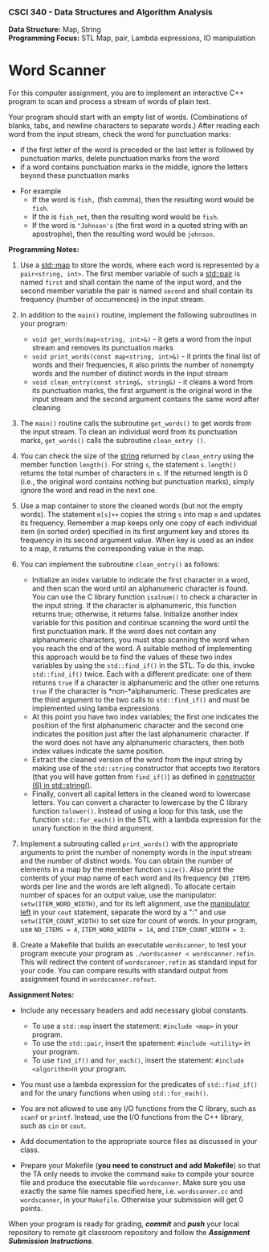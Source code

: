 ### CSCI 340 - Data Structures and Algorithm Analysis

**Data Structure:** Map, String <BR>
**Programming Focus:** STL Map, pair, Lambda expressions, IO manipulation

# Word Scanner

For this computer assignment, you are to implement an interactive C++ program to scan and process a stream of words of plain text.

Your program should start with an empty list of words. (Combinations of blanks, tabs, and newline characters to separate words.) After reading each word from the input stream, check the word for punctuation marks:

- if the first letter of the word is preceded or the last letter is followed by punctuation marks, delete punctuation marks from the word
- if a word contains punctuation marks in the middle, ignore the letters beyond these punctuation marks

* For example
  - If the word is `fish,` (fish comma), then the resulting word would be `fish`.
  - If the is `fish_net`, then the resulting word would be `fish`.
  - If the word is `"Johnson's` (the first word in a quoted string with an apostrophe), then the resulting word would be `johnson`. 

**Programming Notes:**

1. Use a [std::map](https://en.cppreference.com/w/cpp/container/map) to store the words, where each word is represented by a `pair<string, int>`. The first member variable of such a [std::pair](https://en.cppreference.com/w/cpp/utility/pair) is named `first` and shall contain the name of the input word, and the second member variable the pair is named `second` and shall contain its frequency (number of occurrences) in the input stream. 

2. In addition to the `main()` routine, implement the following subroutines in your program:
    - `void get_words(map<string, int>&)` - it gets a word from the input stream and removes its punctuation marks
    - `void print_words(const map<string, int>&)` - it prints the final list of words and their frequencies, it also prints the number of nonempty words and the number of distinct words in the input stream
    - `void clean_entry(const string&, string&)` - it cleans a word from its punctuation marks, the first argument is the original word in the input stream and the second argument contains the same word after cleaning

3. The `main()` routine calls the subroutine `get_words()` to get words from the input stream. To clean an individual word from its punctuation marks, `get_words()` calls the subroutine `clean_entry ()`.

4. You can check the size of the [string](http://www.cplusplus.com/reference/string/string/?kw=string) returned by `clean_entry` using the member function `length()`. For string `s`, the statement `s.length()` returns the total number of characters in `s`. If the returned length is 0 (i.e., the original word contains nothing but punctuation marks), simply ignore the word and read in the next one.

5. Use a map container to store the cleaned words (but not the empty words). The statement  `m[s]++` copies the string `s` into map `m` and updates its frequency. Remember a map keeps only one copy of each individual item (in sorted order) specified in its first argument key and stores its frequency in its second argument value. When key is used as an index to a map, it returns the corresponding value in the map.

6. You can implement the subroutine `clean_entry()` as follows:
    - Initialize an index variable to indicate the first character in a word, and then scan the word until an alphanumeric character is found. You can use the C library function `isalnum()` to check a character in the input string. If the character is alphanumeric, this function returns true; otherwise, it returns false. Initialize another index variable for this position and continue scanning the word until the first punctuation mark. If the word does not contain any alphanumeric characters, you must stop scanning the word when you reach the end of the word. A suitable method of implementing this approach would be to find the values of these two index variables by using the `std::find_if()` in the STL. To do this, invoke `std::find_if()` twice.  Each with a different predicate: one of them returns `true` if a character is alphanumeric and the other one returns `true` if the character is *non-*alphanumeric. These predicates are the third argument to the two calls to `std::find_if()` and must be implemented using lamba expressions.
    - At this point you have two index variables; the first one indicates the position of the first alphanumeric character and the second one indicates the position just after the last alphanumeric character. If the word does not have any alphanumeric characters, then both index values indicate the same position.
    - Extract the cleaned version of the word from the input string by making use of the `std::string` constructor that accepts two iterators (that you will have gotten from `find_if()`) as defined in [constructor (6) in std::string()](https://en.cppreference.com/w/cpp/string/basic_string/basic_string).
    - Finally, convert all capital letters in the cleaned word to lowercase letters. You can convert a character to lowercase by the C library function `tolower()`. Instead of using a loop for this task, use the function `std::for_each()` in the STL with a lambda expression for the unary function in the third argument.

7. Implement a subrouting called `print_words()` with the appropriate arguments to print the number of nonempty words in the input stream and the number of distinct words. You can obtain the number of elements in a map by the member function `size()`. Also print the contents of your map name of each word and its frequency (`NO_ITEMS` words per line and the words are left aligned). To allocate certain number of spaces for an output value, use the manipulator: `setw(ITEM_WORD_WIDTH)`, and for its left alignment, use the [manipulator left](http://www.cplusplus.com/reference/ios/left/) in your `cout` statement, separate the word by a ":" and use `setw(ITEM_COUNT_WIDTH)` to set size for count of words. In your program, use `NO_ITEMS = 4`, `ITEM_WORD_WIDTH = 14`, and `ITEM_COUNT_WIDTH = 3`.
	
8. Create a Makefile that builds an executable `wordscanner`, to test your program execute your program as `./wordscanner < wordscanner.refin`. This will redirect the content of `wordscanner.refin` as standard input for your code.  You can compare results with standard output from assignment found in `wordscanner.refout`. 

**Assignment Notes:**

* Include any necessary headers and add necessary global constants.
  - To use a `std::map` insert the statement: `#include <map>` in your program.
  - To use the `std::pair`, insert the spatement: `#include <utility>` in your program.
  - To use `find_if()` and `for_each()`, insert the statement: `#include <algorithm>`in your program.

* You must use a lambda expression for the predicates of `std::find_if()` and for the unary functions when using `std::for_each()`.

* You are not allowed to use any I/O functions from the C library, such as `scanf` or `printf`. Instead, use the I/O functions from the C++ library, such as `cin` or `cout`.

- Add documentation to the appropriate source files as discussed in your class.

* Prepare your Makefile (**you need to construct and add Makefile**) so that the TA only needs to invoke the command `make` to compile your source file and produce the executable file `wordscanner`.  Make sure you use exactly the same file names specified here, i.e. `wordscanner.cc` and `wordscanner`, in your `Makefile`. Otherwise your submission will get 0 points.

When your program is ready for grading, ***commit*** and ***push*** your local repository to remote git classroom repository and follow the _**Assignment Submission Instructions**_.
